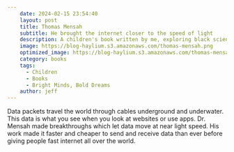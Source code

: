 ```yaml
---
    date: 2024-02-15 23:54:40
    layout: post
    title: Thomas Mensah
    subtitle: He brought the internet closer to the speed of light
    description: A children's book written by me, exploring black scientists, inventors, and technologists.
    image: https://blog-haylium.s3.amazonaws.com/thomas-mensah.png
    optimized_image: https://blog-haylium.s3.amazonaws.com/thomas-mensah.png
    category: books
    tags:
      - Children
      - Books
      - Bright Minds, Bold Dreams
    author: jeff
---
```


Data packets travel the world through cables underground and underwater. This data is what you see when you look at websites or use apps. Dr. Mensah made breakthroughs which let data move at near light speed. His work made it faster and cheaper to send and receive data than ever before giving people fast internet all over the world.